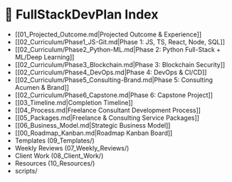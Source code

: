 
# 📂 FullStackDevPlan Index

- [[01_Projected_Outcome.md|Projected Outcome & Experience]]
- [[02_Curriculum/Phase1_JS-Git.md|Phase 1: JS, TS, React, Node, SQL]]
- [[02_Curriculum/Phase2_Python-ML.md|Phase 2: Python Full-Stack + ML/Deep Learning]]
- [[02_Curriculum/Phase3_Blockchain.md|Phase 3: Blockchain Security]]
- [[02_Curriculum/Phase4_DevOps.md|Phase 4: DevOps & CI/CD]]
- [[02_Curriculum/Phase5_Consulting-Brand.md|Phase 5: Consulting Acumen & Brand]]
- [[02_Curriculum/Phase6_Capstone.md|Phase 6: Capstone Project]]
- [[03_Timeline.md|Completion Timeline]]
- [[04_Process.md|Freelance Consultant Development Process]]
- [[05_Packages.md|Freelance & Consulting Service Packages]]
- [[06_Business_Model.md|Strategic Business Model]]
- [[00_Roadmap_Kanban.md|Roadmap Kanban Board]]
- Templates (09_Templates/)
- Weekly Reviews (07_Weekly_Reviews/)
- Client Work (08_Client_Work/)
- Resources (10_Resources/)
- scripts/
